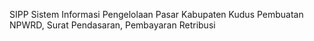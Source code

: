 SIPP
Sistem Informasi Pengelolaan Pasar Kabupaten Kudus
Pembuatan NPWRD, Surat Pendasaran, Pembayaran Retribusi
